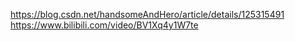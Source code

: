 https://blog.csdn.net/handsomeAndHero/article/details/125315491
https://www.bilibili.com/video/BV1Xq4y1W7te

